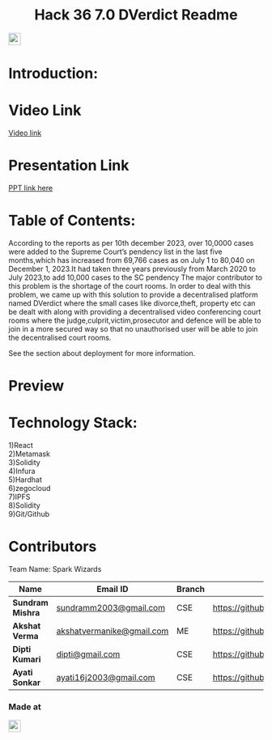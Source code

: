 <h1 align="center">Hack 36 7.0 DVerdict Readme</h1>
<p align="center">
</p>

<a href="https://hack36.com"> <img src="https://cutt.ly/BuiltAtHack36" height=24px> </a>

Introduction:
=============





Video Link
==========
<a href=".">Video link</a>

Presentation Link
==================
  <a href="."> PPT link here </a>

Table of Contents:
==================
According to the reports as per 10th december 2023, over 10,0000 cases were added to the Supreme Court’s pendency list in the last five months,which has increased from 69,766 cases as on July 1 to 80,040 on December 1, 2023.It had taken three years previously from March 2020 to July 2023,to add 10,000 cases to the SC pendency
 The major contributor to this problem is the shortage of the court rooms. 
In order to deal with this problem, we came up with this solution to provide a decentralised platform named DVerdict where the small cases like divorce,theft, property etc can be dealt with along with providing a decentralised video conferencing court rooms where the judge,culprit,victim,prosecutor and defence will be able to join in a more secured way so that no unauthorised user will be able to join the decentralised court rooms. 






See the section about deployment for more information.

# Preview




Technology Stack:
=================

 
1)React <br>
2)Metamask <br>
3)Solidity <br>
4)Infura <br>
5)Hardhat <br>
6)zegocloud <br>
7)IPFS <br>
8)Solidity <br>
9)Git/Github <br>

Contributors
============

Team Name: Spark Wizards

 | Name                           |              Email ID                 |          Branch          |     github                      |  
 |--------------------------------|---------------------------------------|--------------------------|-------------------------------  |
 | **Sundram Mishra**                |    sundramm2003@gmail.com          |            CSE           |https://github.com/sundram2003| 
 | **Akshat Verma**               |       akshatvermanike@gmail.com       |            ME            | https://github.com/akshatvermavi|
 | **Dipti Kumari**                |     dipti@gmail.com        |            CSE           | https://github.com/Codipk |
 | **Ayati Sonkar**                 |       ayati16j2003@gmail.com              |            CSE           | https://github.com/Ayatisonkar  |          

### Made at
<a href="https://hack36.com"> <img src="https://cutt.ly/BuiltAtHack36" height=24px> </a>
